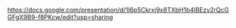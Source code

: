 https://docs.google.com/presentation/d/1l6p5Ckrxj9x8TXbH1b4lBEzv2rQcGGFgX9B9-f8PKcw/edit?usp=sharing
